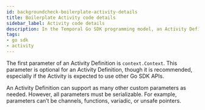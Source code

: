 ```yaml
---
id: backgroundcheck-boilerplate-activity-details
title: Boilerplate Activity code details
sidebar_label: Activity code details
description: In the Temporal Go SDK programming model, an Activity Definition is an exportable function or a `struct` method.
tags:
- go sdk
- activity
---
```


<!-- DO NOT EDIT THIS FILE DIRECTLY.
THIS FILE IS GENERATED from https://github.com/temporalio/documentation-samples-go/blob/backgroundcheckboilerplate/backgroundcheck_boilerplate/ssntraceactivity_dacx.go. -->

The first parameter of an Activity Definition is `context.Context`.
This parameter is optional for an Activity Definition, though it is recommended, especially if the Activity is expected to use other Go SDK APIs.

An Activity Definition can support as many other custom parameters as needed.
However, all parameters must be serializable.
For example, parameters can’t be channels, functions, variadic, or unsafe pointers.
